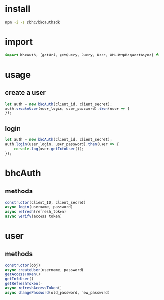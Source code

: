 # install

```bash
npm -i -s @bhc/bhcauthsdk
```

# import

```js
import bhcAuth, {getUri, getQuery, Query, User, XMLHttpRequestAsync} from '@bhc/bhcauthsdk'
```

# usage
## create a user
```js
let auth = new bhcAuth(client_id, client_secret);
auth.createUser(user_login, user_password).then(user => {
});
```

## login
```js
let auth = new bhcAuth(client_id, client_secret);
auth.login(user_login, user_password).then(user => {
	console.log(user.getInfoUser());
});
```

# bhcAuth
## methods
```js
constructor(client_ID, client_secret)
async login(username, password)
async refresh(refresh_token)
async verify(access_token)
```

# user
## methods
```js
constructor(obj)
async createUser(username, password)
getAccessToken()
getInfoUser()
getRefreshToken()
async refreshAccessToken()
async changePassword(old_password, new_password)
```